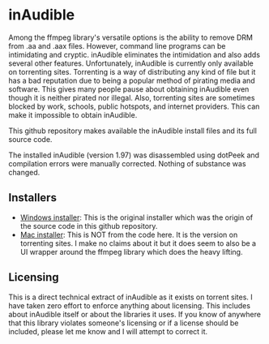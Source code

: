# inAudible
Among the ffmpeg library's versatile options is the ability to remove DRM
from .aa and .aax files. However, command line programs can be intimidating
and cryptic. inAudible eliminates the intimidation and also adds several
other features. Unfortunately, inAudible is currently only available on
torrenting sites. Torrenting is a way of distributing any kind of file but
it has a bad reputation due to being a popular method of pirating media and
software. This gives many people pause about obtaining inAudible even
though it is neither pirated nor illegal. Also, torrenting sites are
sometimes blocked by work, schools, public hotspots, and internet
providers. This can make it impossible to obtain inAudible.

This github repository makes available the inAudible install files and its
full source code.

The installed inAudible (version 1.97) was disassembled using dotPeek and
compilation errors were manually corrected. Nothing of substance was
changed.

## Installers

* [Windows installer][windowsInstaller]: This is the original installer which
was the origin of the source code in this github repository.
* [Mac installer][macInstaller]: This is NOT from the code here. It is the
version on torrenting sites. I make no claims about it but it does seem to
also be a UI wrapper around the ffmpeg library which does the heavy lifting.

## Licensing
This is a direct technical extract of inAudible as it exists on torrent
sites. I have taken zero effort to enforce anything about licensing. This
includes about inAudible itself or about the libraries it uses. If you
know of anywhere that this library violates someone's licensing or if a
license should be included, please let me know and I will attempt to
correct it.

  [windowsInstaller]: https://github.com/rmcrackan/inAudible/blob/master/_installers/inAudible197.zip
  [macInstaller]: https://github.com/rmcrackan/inAudible/blob/master/_installers/mac_inAudible009.zip
